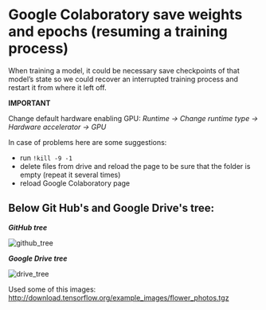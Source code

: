 # Google Colaboratory save weights and epochs (resuming a training process)

When training a model, it could be necessary save checkpoints of that model’s state so we could recover an interrupted training process and restart it from where it left off. 

**IMPORTANT**


Change default hardware enabling GPU:
_Runtime -> Change runtime type -> Hardware accelerator -> GPU_


In case of problems here are some suggestions:
- run `!kill -9 -1`
- delete files from drive and reload the page to be sure that the folder is empty (repeat it several times)
- reload Google Colaboratory page





## Below Git Hub's and Google Drive's tree:

__*GitHub tree*__


![github_tree](https://user-images.githubusercontent.com/12975980/72668340-e9dd0b00-3a25-11ea-884d-19dc17ace882.png)

__*Google Drive tree*__


![drive_tree](https://user-images.githubusercontent.com/12975980/72668255-4d1a6d80-3a25-11ea-805e-d8d1660750e5.png)

Used some of this images: http://download.tensorflow.org/example_images/flower_photos.tgz
